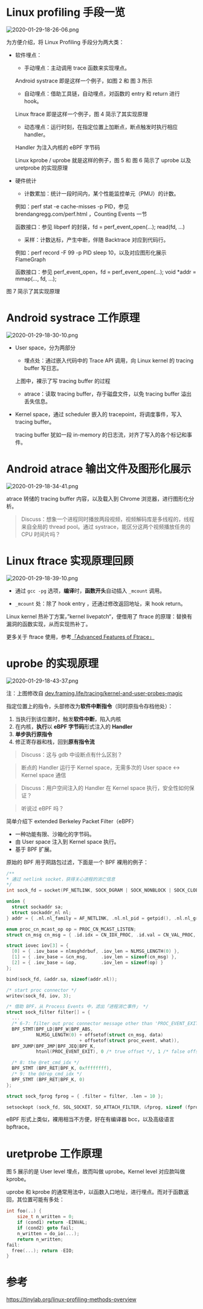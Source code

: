 
# Linux profiling 手段一览

![2020-01-29-18-26-06.png](./images/2020-01-29-18-26-06.png)

为方便介绍，将 Linux Profiling 手段分为两大类：

- 软件埋点：

    - 手动埋点：主动调用 trace 函数来实现埋点。

    Android systrace 即是这样一个例子，如图 2 和 图 3 所示

    - 自动埋点：借助工具链，自动埋点，对函数的 entry 和 return 进行 hook。

    Linux ftrace 即是这样一个例子，图 4 简示了其实现原理

    - 动态埋点：运行时刻，在指定位置上加断点，断点触发时执行相应 handler。

    Handler 为注入内核的 eBPF 字节码

    Linux kprobe / uprobe 就是这样的例子，图 5 和 图 6 简示了 uprobe 以及 uretprobe 的实现原理

- 硬件统计

    - 计数累加：统计一段时间内，某个性能监控单元（PMU）的计数。

    例如：perf stat -e cache-misses -p PID，参见 brendangregg.com/perf.html ，Counting Events 一节

    函数接口：参见 libperf 的封装，fd = perf_event_open(...); read(fd, …)

    - 采样：计数达标，产生中断，伴随 Backtrace 对应到代码行。

    例如：perf record -F 99 -p PID sleep 10，以及对应图形化展示 FlameGraph

    函数接口：参见 perf_event_open，fd = perf_event_open(…); void *addr = mmap(…, fd, …);

图 7 简示了其实现原理

# Android systrace 工作原理

![2020-01-29-18-30-10.png](./images/2020-01-29-18-30-10.png)

- User space，分为两部分

    - 埋点处：通过嵌入代码中的 Trace API 调用，向 Linux kernel 的 tracing buffer 写日志。

    上图中，裸示了写 tracing buffer 的过程

    - atrace：读取 tracing buffer，存于磁盘文件，以免 tracing buffer 溢出丢失信息。

- Kernel space，通过 scheduler 嵌入的 tracepoint，将调度事件，写入 tracing buffer。

    tracing buffer 犹如一段 in-memory 的日志流，对齐了写入的各个标记和事件。

# Android atrace 输出文件及图形化展示

![2020-01-29-18-34-41.png](./images/2020-01-29-18-34-41.png)

atrace 转储的 tracing buffer 内容，以及载入到 Chrome 浏览器，进行图形化分析。

>Discuss：想象一个进程同时播放两段视频，视频解码库是多线程的，线程来自全局的 thread pool。通过 systrace，能区分这两个视频播放任务的 CPU 时间片吗？

# Linux ftrace 实现原理回顾

![2020-01-29-18-39-10.png](./images/2020-01-29-18-39-10.png)

- 通过 `gcc -pg` 选项，**编译**时，**函数开头**自动插入 `_mcount` 调用。

- `_mcount` 处：除了 hook entry ，还通过修改返回地址，来 hook return。

Linux kernel 热补丁方案，”kernel livepatch“，便借用了 ftrace 的原理：替换有漏洞的函数实现，从而实现热补丁。

更多关于 ftrace 使用，参考[「Advanced Features of Ftrace」](https://events.static.linuxfound.org/sites/events/files/slides/linuxconjapan-ftrace-2014.pdf)

# uprobe 的实现原理

![2020-01-29-18-43-37.png](./images/2020-01-29-18-43-37.png)

注：上图修改自 [dev.framing.life/tracing/kernel-and-user-probes-magic](https://dev.framing.life/tracing/kernel-and-user-probes-magic/)

指定位置上的指令，头部修改为**软件中断指令**（同时原指令存档他处）：

1. 当执行到该位置时，触发**软件中断**，陷入内核
2. 在内核，**执行**以 **eBPF 字节码**形式注入的 **Handler**
3. **单步执行原指令**
4. 修正寄存器和栈，回到**原有指令流**

>Discuss：这与 gdb 中设断点有什么区别？

>断点的 Handler 运行于 Kernel space，无需多次的 User space ↔ Kernel space 通信

>Discuss：用户空间注入的 Handler 在 Kernel space 执行，安全性如何保证？

>听说过 eBPF 吗？

简单介绍下 extended Berkeley Packet Filter（eBPF）

* 一种功能有限、沙箱化的字节码。
* 由 User space 注入到 Kernel space 执行。
* 基于 BPF 扩展。

原始的 BPF 用于网路包过滤，下面是一个 BPF 裸用的例子：

```cpp
/**
* 通过 netlink socket，获得关心进程的消亡信息
*/
int sock_fd = socket(PF_NETLINK, SOCK_DGRAM | SOCK_NONBLOCK | SOCK_CLOEXEC, NETLINK_CONNECTOR);

union {
  struct sockaddr sa;
  struct sockaddr_nl nl;
} addr = { .nl.nl_family = AF_NETLINK, .nl.nl_pid = getpid(), .nl.nl_groups = CN_IDX_PROC };

enum proc_cn_mcast_op op = PROC_CN_MCAST_LISTEN;
struct cn_msg cn_msg = { .id.idx = CN_IDX_PROC, .id.val = CN_VAL_PROC, .len = sizeof(op) };

struct iovec iov[3] = {
  [0] = { .iov_base = nlmsghdrbuf, .iov_len = NLMSG_LENGTH(0) },
  [1] = { .iov_base = &cn_msg,     .iov_len = sizeof(cn_msg) },
  [2] = { .iov_base = &op,         .iov_len = sizeof(op) }
};

bind(sock_fd, &addr.sa, sizeof(addr.nl));

/* start proc connector */
writev(sock_fd, iov, 3);

/* 借助 BPF，从 Process Events 中，滤出「进程消亡事件」 */
struct sock_filter filter[] = {
  ...
  /* 6-7: filter out proc connector message other than 'PROC_EVENT_EXIT' */
  BPF_STMT(BPF_LD|BPF_W|BPF_ABS,
           NLMSG_LENGTH(0) + offsetof(struct cn_msg, data)
                           + offsetof(struct proc_event, what)),
  BPF_JUMP(BPF_JMP|BPF_JEQ|BPF_K,
           htonl(PROC_EVENT_EXIT), 0 /* true offset */, 1 /* false offset */),

  /* 8: the @ret_cmd_idx */
  BPF_STMT (BPF_RET|BPF_K, 0xffffffff),
  /* 9: the @drop_cmd_idx */
  BPF_STMT (BPF_RET|BPF_K, 0)
};

struct sock_fprog fprog = { .filter = filter, .len = 10 };

setsockopt (sock_fd, SOL_SOCKET, SO_ATTACH_FILTER, &fprog, sizeof (fprog)) < 0)
```

eBPF 形式上类似，裸用相当不方便，好在有编译器 bcc，以及高级语言 bpftrace。

# uretprobe 工作原理

图 5 展示的是 User level 埋点，故而叫做 uprobe。Kernel level 对应款叫做 kprobe。

uprobe 和 kprobe 的通常用法中，以函数入口地址，进行埋点。而对于函数返回，其位置可能有多处：

```cpp
int foo(..) {
    size_t n_written = 0;
    if (cond1) return -EINVAL;
    if (cond2) goto fail;
    n_written = do_io(...);
    return n_written;
fail:
  free(...); return -EIO;
}
```

# 参考

https://tinylab.org/linux-profiling-methods-overview